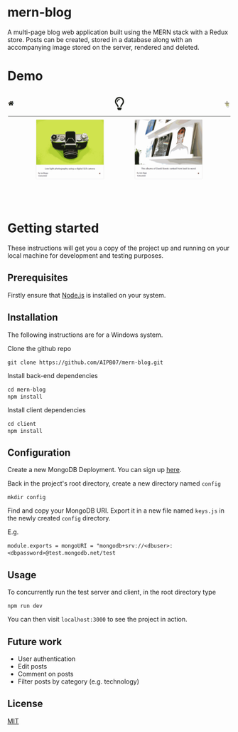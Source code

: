 # mern-blog
A multi-page blog web application built using the MERN stack with a Redux store. Posts can be created, stored in a database along with an accompanying image stored on the server, rendered and deleted.

# Demo
![Blog](demo/blog.gif)

# Getting started
These instructions will get you a copy of the project up and running on your local machine for development and testing purposes.

## Prerequisites
Firstly ensure that [Node.js](https://nodejs.org/en/download/) is installed on your system.

## Installation
The following instructions are for a Windows system.

Clone the github repo
```
git clone https://github.com/AIPB07/mern-blog.git
```
Install back-end dependencies
```
cd mern-blog
npm install
```
Install client dependencies
```
cd client
npm install
```

## Configuration
Create a new MongoDB Deployment. You can sign up [here](https://www.mongodb.com/cloud/atlas).

Back in the project's root directory, create a new directory named `config`
```
mkdir config
```
Find and copy your MongoDB URI. Export it in a new file named `keys.js` in the newly created `config` directory. 

E.g.
```
module.exports = mongoURI = "mongodb+srv://<dbuser>:<dbpassword>@test.mongodb.net/test
```
## Usage
To concurrently run the test server and client, in the root directory type
```
npm run dev
```
You can then visit `localhost:3000` to see the project in action.
## Future work
* User authentication
* Edit posts
* Comment on posts
* Filter posts by category (e.g. technology)
## License
[MIT](https://choosealicense.com/licenses/mit/)